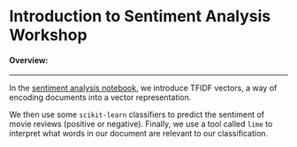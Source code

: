 # Introduction to Sentiment Analysis Workshop

#### Overview:

---

In the [sentiment analysis notebook](./sentiment-analysis.ipynb), we introduce
TFIDF vectors, a way of encoding documents into a vector representation.  

We then use some `scikit-learn` classifiers to predict the sentiment of movie
reviews (positive or negative).  Finally, we use a tool called `lime` to
interpret what words in our document are relevant to our classification.  
